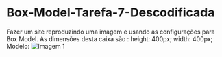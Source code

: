 # Box-Model-Tarefa-7-Descodificada
Fazer um site reproduzindo uma imagem e usando as configurações para Box Model.
As dimensões desta caixa são :
height: 400px;
width: 400px;
Modelo:
![Imagem 1](https://github.com/Tynunes43/Box-Model-Tarefa-7-Descodificada/assets/147413887/c4a7a7f3-af45-4c4a-bbe3-268d858a4f7b)
